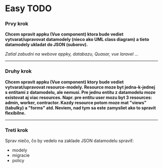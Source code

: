 # Easy TODO

### Prvy krok

**Chcem spravit appku (Vue component) ktora bude vediet vytvarat/upravovat datamodely (nieco ako UML class diagram) a
tieto datamodely
ukladat do JSON (suborov).**

*Zatial zabudni na webove appky, databazu, Quasar, vue laravel ...*

---

### Druhy krok

**Chcem spravit appku (Vue component) ktory bude vediet vytvarat/upravovat resource-modely. Resource moze byt
jedna-k-jednej s entitami z datamodelu, ale nemusi. Pre jednu entitu z datamodelu moze existovat aj viac resources.
Napr. pre entitu user mozu byt 3 resources: admin, worker, contractor. Kazdy resource potom moze mat "views" (tabulky)
a "forms" atd. Neviem, nad tym sa este zamysliet ako to spravit flexibilne.**

---

### Treti krok

Sprav niečo, čo by vedelo na zaklade JSON datamodelu spraviť:
- modely
- migracie
- policy 
